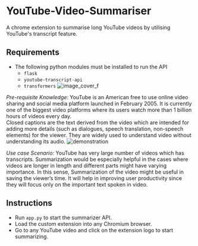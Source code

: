 # YouTube-Video-Summariser
A chrome extension to summarise long YouTube videos by utilising YouTube's transcript feature.

## Requirements
- The following python modules must be installed to run the API
  - ```flask```
  - ```youtube-transcript-api```
  - ```transformers```
![image_cover_f](https://github.com/Sanchariii/YouTubeSynops/assets/88083502/5589bbfa-7580-4045-aace-a48cc358fd5a)

*Pre-requisite Knowledge:* YouTube is an American free to use online video sharing and social media platform launched in February 2005. It is currently one of the biggest video platforms where its users watch more than 1 billion hours of videos every day.\
Closed captions are the text derived from the video which are intended for adding more details (such as dialogues, speech translation, non-speech elements) for the viewer. They are widely used to understand video without understanding its audio.
![demonstration](https://github.com/Sanchariii/YouTubeSynops/assets/88083502/26e0b889-fb13-46d1-80a4-06257dc2feb4)

*Use case Scenario:* YouTube has very large number of videos which has transcripts. Summarization would be especially helpful in the cases where videos are longer in length and different parts might have varying importance. In this sense, Summarization of the video might be useful in saving the viewer’s time. It will help in improving user productivity since they will focus only on the important text spoken in video. 

## Instructions
- Run ```app.py``` to start the summarizer API.
- Load the custom extension into any Chromium browser.
- Go to any YouTube video and click on the extension logo to start summarizing.
